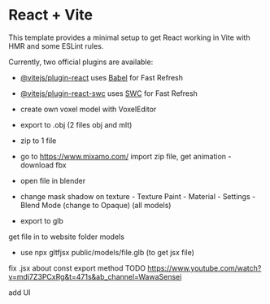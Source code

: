 # React + Vite

This template provides a minimal setup to get React working in Vite with HMR and some ESLint rules.

Currently, two official plugins are available:


- [@vitejs/plugin-react](https://github.com/vitejs/vite-plugin-react/blob/main/packages/plugin-react/README.md) uses [Babel](https://babeljs.io/) for Fast Refresh
- [@vitejs/plugin-react-swc](https://github.com/vitejs/vite-plugin-react-swc) uses [SWC](https://swc.rs/) for Fast Refresh

- create own voxel model with VoxelEditor
- export to .obj (2 files obj and mlt)
- zip to 1 file
- go to https://www.mixamo.com/ import zip file, get animation - download fbx
- open file in blender 
- change mask shadow on texture - Texture Paint - Material - Settings - Blend Mode (change to Opaque) (all models)
- export to glb

get file in to website folder models

- use  npx gltfjsx public/models/file.glb    (to get jsx file)


fix .jsx about const export method
TODO 
https://www.youtube.com/watch?v=mdj7Z3PCxRg&t=471s&ab_channel=WawaSensei

add UI